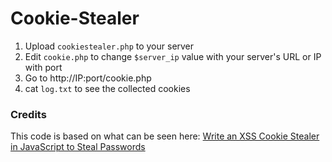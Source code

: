 # Cookie-Stealer

1. Upload `cookiestealer.php` to your server
2. Edit `cookie.php` to change `$server_ip` value with your server's URL or IP with port
3. Go to http://IP:port/cookie.php
4. cat `log.txt` to see the collected cookies

### Credits

This code is based on what can be seen here: [Write an XSS Cookie Stealer in JavaScript to Steal Passwords](https://null-byte.wonderhowto.com/how-to/write-xss-cookie-stealer-javascript-steal-passwords-0180833/)
